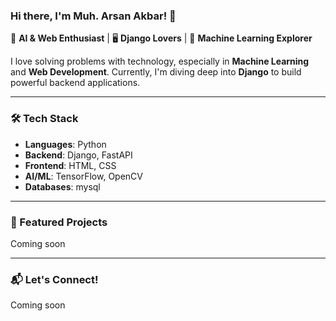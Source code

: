 ### Hi there, I'm Muh. Arsan Akbar! 👋  

🚀 **AI & Web Enthusiast** | 🖥️ **Django Lovers** | 🤖 **Machine Learning Explorer**  

I love solving problems with technology, especially in **Machine Learning** and **Web Development**. Currently, I'm diving deep into **Django** to build powerful backend applications.  

---

### 🛠️ Tech Stack  
- **Languages**: Python  
- **Backend**: Django, FastAPI  
- **Frontend**: HTML, CSS  
- **AI/ML**: TensorFlow, OpenCV  
- **Databases**: mysql  

---

### 📌 Featured Projects  
Coming soon

---

### 📬 Let's Connect!  
Coming soon

